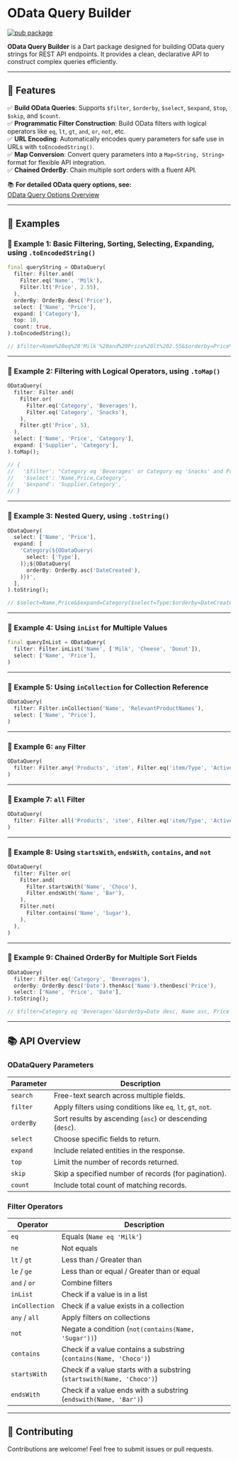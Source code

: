 # OData Query Builder

[![pub package](https://img.shields.io/pub/v/odata_query.svg)](https://pub.dev/packages/odata_query)

**OData Query Builder** is a Dart package designed for building OData query strings for REST API endpoints. It provides a clean, declarative API to construct complex queries efficiently.

---

## 🚀 Features

✅ **Build OData Queries**: Supports `$filter`, `$orderby`, `$select`, `$expand`, `$top`, `$skip`, and `$count`.  
✅ **Programmatic Filter Construction**: Build OData filters with logical operators like `eq`, `lt`, `gt`, `and`, `or`, `not`, etc.  
✅ **URL Encoding**: Automatically encodes query parameters for safe use in URLs with `toEncodedString()`.  
✅ **Map Conversion**: Convert query parameters into a `Map<String, String>` format for flexible API integration.  
✅ **Chained OrderBy**: Chain multiple sort orders with a fluent API.  

📚 **For detailed OData query options, see:**  
[OData Query Options Overview](https://learn.microsoft.com/en-us/odata/concepts/queryoptions-overview)

---

## 📌 Examples

### **🔹 Example 1: Basic Filtering, Sorting, Selecting, Expanding, using `.toEncodedString()`**
```dart
final queryString = ODataQuery(
  filter: Filter.and(
    Filter.eq('Name', 'Milk'),
    Filter.lt('Price', 2.55),
  ),
  orderBy: OrderBy.desc('Price'),
  select: ['Name', 'Price'],
  expand: ['Category'],
  top: 10,
  count: true,
).toEncodedString();

// $filter=Name%20eq%20'Milk'%20and%20Price%20lt%202.55&$orderby=Price%20desc&$select=Name%2CPrice&$expand=Category&$top=10&$count=true
```

---

### **🔹 Example 2: Filtering with Logical Operators, using `.toMap()`**
```dart
ODataQuery(
  filter: Filter.and(
    Filter.or(
      Filter.eq('Category', 'Beverages'),
      Filter.eq('Category', 'Snacks'),
    ),
    Filter.gt('Price', 5),
  ),
  select: ['Name', 'Price', 'Category'],
  expand: ['Supplier', 'Category'],
).toMap();

// {
//   '$filter': "Category eq 'Beverages' or Category eq 'Snacks' and Price gt 5",
//   '$select': 'Name,Price,Category',
//   '$expand': 'Supplier,Category',
// }
```

---

### **🔹 Example 3: Nested Query, using `.toString()`**
```dart
ODataQuery(
  select: ['Name', 'Price'],
  expand: [
    'Category(${ODataQuery(
      select: ['Type'],
    )};${ODataQuery(
      orderBy: OrderBy.asc('DateCreated'),
    )})',
  ],
).toString();

// $select=Name,Price&$expand=Category($select=Type;$orderby=DateCreated asc)
```

---

### **🔹 Example 4: Using `inList` for Multiple Values**
```dart
final queryInList = ODataQuery(
  filter: Filter.inList('Name', ['Milk', 'Cheese', 'Donut']),
  select: ['Name', 'Price'],
)
```

---

### **🔹 Example 5: Using `inCollection` for Collection Reference**
```dart
ODataQuery(
  filter: Filter.inCollection('Name', 'RelevantProductNames'),
  select: ['Name', 'Price'],
)
```

---

### **🔹 Example 6: `any` Filter**
```dart
ODataQuery(
  filter: Filter.any('Products', 'item', Filter.eq('item/Type', 'Active')),
)
```

---

### **🔹 Example 7: `all` Filter**
```dart
ODataQuery(
  filter: Filter.all('Products', 'item', Filter.eq('item/Type', 'Active')),
)
```

---

### **🔹 Example 8: Using `startsWith`, `endsWith`, `contains`, and `not`**
```dart
ODataQuery(
  filter: Filter.or(
    Filter.and(
      Filter.startsWith('Name', 'Choco'),
      Filter.endsWith('Name', 'Bar'),
    ),
    Filter.not(
      Filter.contains('Name', 'Sugar'),
    ),
  ),
)
```

---

### **🔹 Example 9: Chained OrderBy for Multiple Sort Fields**
```dart
ODataQuery(
  filter: Filter.eq('Category', 'Beverages'),
  orderBy: OrderBy.desc('Date').thenAsc('Name').thenDesc('Price'),
  select: ['Name', 'Price', 'Date'],
).toString();

// $filter=Category eq 'Beverages'&$orderby=Date desc, Name asc, Price desc&$select=Name,Price,Date
```

---

## 📚 API Overview

### **ODataQuery Parameters**
| Parameter | Description                                                  |
| --------- | ------------------------------------------------------------ |
| `search`  | Free-text search across multiple fields.                     |
| `filter`  | Apply filters using conditions like `eq`, `lt`, `gt`, `not`. |
| `orderBy` | Sort results by ascending (`asc`) or descending (`desc`).    |
| `select`  | Choose specific fields to return.                            |
| `expand`  | Include related entities in the response.                    |
| `top`     | Limit the number of records returned.                        |
| `skip`    | Skip a specified number of records (for pagination).         |
| `count`   | Include total count of matching records.                     |

### **Filter Operators**
| Operator       | Description                                                            |
| -------------- | ---------------------------------------------------------------------- |
| `eq`           | Equals (`Name eq 'Milk'`)                                              |
| `ne`           | Not equals                                                             |
| `lt` / `gt`    | Less than / Greater than                                               |
| `le` / `ge`    | Less than or equal / Greater than or equal                             |
| `and` / `or`   | Combine filters                                                        |
| `inList`       | Check if a value is in a list                                          |
| `inCollection` | Check if a value exists in a collection                                |
| `any` / `all`  | Apply filters on collections                                           |
| `not`          | Negate a condition (`not(contains(Name, 'Sugar'))`)                    |
| `contains`     | Check if a value contains a substring (`contains(Name, 'Choco')`)      |
| `startsWith`   | Check if a value starts with a substring (`startswith(Name, 'Choco')`) |
| `endsWith`     | Check if a value ends with a substring (`endswith(Name, 'Bar')`)       |

---

## 🤝 Contributing
Contributions are welcome! Feel free to submit issues or pull requests.
